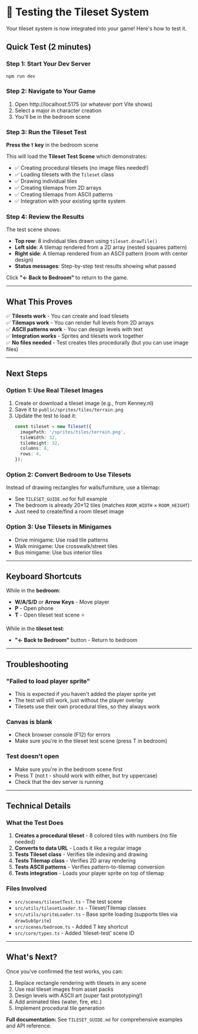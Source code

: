 # 🧪 Testing the Tileset System

Your tileset system is now integrated into your game! Here's how to test it.

## Quick Test (2 minutes)

### Step 1: Start Your Dev Server
```bash
npm run dev
```

### Step 2: Navigate to Your Game
1. Open http://localhost:5175 (or whatever port Vite shows)
2. Select a major in character creation
3. You'll be in the bedroom scene

### Step 3: Run the Tileset Test
**Press the `T` key** in the bedroom scene

This will load the **Tileset Test Scene** which demonstrates:
- ✅ Creating procedural tilesets (no image files needed!)
- ✅ Loading tilesets with the `Tileset` class
- ✅ Drawing individual tiles
- ✅ Creating tilemaps from 2D arrays
- ✅ Creating tilemaps from ASCII patterns
- ✅ Integration with your existing sprite system

### Step 4: Review the Results
The test scene shows:
- **Top row**: 8 individual tiles drawn using `tileset.drawTile()`
- **Left side**: A tilemap rendered from a 2D array (nested squares pattern)
- **Right side**: A tilemap rendered from an ASCII pattern (room with center design)
- **Status messages**: Step-by-step test results showing what passed

Click **"← Back to Bedroom"** to return to the game.

---

## What This Proves

✅ **Tilesets work** - You can create and load tilesets  
✅ **Tilemaps work** - You can render full levels from 2D arrays  
✅ **ASCII patterns work** - You can design levels with text  
✅ **Integration works** - Sprites and tilesets work together  
✅ **No files needed** - Test creates tiles procedurally (but you can use image files)

---

## Next Steps

### Option 1: Use Real Tileset Images
1. Create or download a tileset image (e.g., from Kenney.nl)
2. Save it to `public/sprites/tiles/terrain.png`
3. Update the test to load it:
   ```typescript
   const tileset = new Tileset({
     imagePath: '/sprites/tiles/terrain.png',
     tileWidth: 32,
     tileHeight: 32,
     columns: 8,
     rows: 4,
   });
   ```

### Option 2: Convert Bedroom to Use Tilesets
Instead of drawing rectangles for walls/furniture, use a tilemap:
- See `TILESET_GUIDE.md` for full example
- The bedroom is already 20×12 tiles (matches `ROOM_WIDTH` × `ROOM_HEIGHT`)
- Just need to create/find a room tileset image

### Option 3: Use Tilesets in Minigames
- Drive minigame: Use road tile patterns
- Walk minigame: Use crosswalk/street tiles
- Bus minigame: Use bus interior tiles

---

## Keyboard Shortcuts

While in the **bedroom**:
- **W/A/S/D** or **Arrow Keys** - Move player
- **P** - Open phone
- **T** - Open tileset test scene ⭐

While in the **tileset test**:
- **"← Back to Bedroom"** button - Return to bedroom

---

## Troubleshooting

### "Failed to load player sprite"
- This is expected if you haven't added the player sprite yet
- The test will still work, just without the player overlay
- Tilesets use their own procedural tiles, so they always work

### Canvas is blank
- Check browser console (F12) for errors
- Make sure you're in the tileset test scene (press T in bedroom)

### Test doesn't open
- Make sure you're in the bedroom scene first
- Press T (not t - should work with either, but try uppercase)
- Check that the dev server is running

---

## Technical Details

### What the Test Does
1. **Creates a procedural tileset** - 8 colored tiles with numbers (no file needed)
2. **Converts to data URL** - Loads it like a regular image
3. **Tests Tileset class** - Verifies tile indexing and drawing
4. **Tests Tilemap class** - Verifies 2D array rendering
5. **Tests ASCII patterns** - Verifies pattern-to-tilemap conversion
6. **Tests integration** - Loads your player sprite on top of tilemap

### Files Involved
- `src/scenes/tilesetTest.ts` - The test scene
- `src/utils/tilesetLoader.ts` - Tileset/Tilemap classes
- `src/utils/spriteLoader.ts` - Base sprite loading (supports tiles via `drawSubSprite`)
- `src/scenes/bedroom.ts` - Added T key shortcut
- `src/core/types.ts` - Added 'tileset-test' scene ID

---

## What's Next?

Once you've confirmed the test works, you can:
1. Replace rectangle rendering with tilesets in any scene
2. Use real tileset images from asset packs
3. Design levels with ASCII art (super fast prototyping!)
4. Add animated tiles (water, fire, etc.)
5. Implement procedural tile generation

**Full documentation:** See `TILESET_GUIDE.md` for comprehensive examples and API reference.
